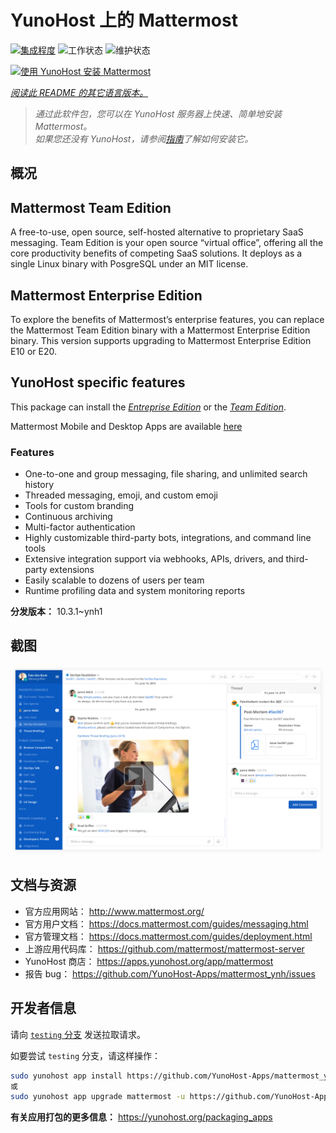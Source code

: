 <!--
注意：此 README 由 <https://github.com/YunoHost/apps/tree/master/tools/readme_generator> 自动生成
请勿手动编辑。
-->

# YunoHost 上的 Mattermost

[![集成程度](https://apps.yunohost.org/badge/integration/mattermost)](https://ci-apps.yunohost.org/ci/apps/mattermost/)
![工作状态](https://apps.yunohost.org/badge/state/mattermost)
![维护状态](https://apps.yunohost.org/badge/maintained/mattermost)

[![使用 YunoHost 安装 Mattermost](https://install-app.yunohost.org/install-with-yunohost.svg)](https://install-app.yunohost.org/?app=mattermost)

*[阅读此 README 的其它语言版本。](./ALL_README.md)*

> *通过此软件包，您可以在 YunoHost 服务器上快速、简单地安装 Mattermost。*  
> *如果您还没有 YunoHost，请参阅[指南](https://yunohost.org/install)了解如何安装它。*

## 概况

## Mattermost Team Edition

A free-to-use, open source, self-hosted alternative to proprietary SaaS messaging. Team Edition is your open source “virtual office”, offering all the core productivity benefits of competing SaaS solutions. It deploys as a single Linux binary with PosgreSQL under an MIT license.

## Mattermost Enterprise Edition

To explore the benefits of Mattermost’s enterprise features, you can replace the Mattermost Team Edition binary with a Mattermost Enterprise Edition binary. This version supports upgrading to Mattermost Enterprise Edition E10 or E20.

## YunoHost specific features

This package can install the [*Entreprise Edition*](https://docs.mattermost.com/overview/product.html#mattermost-enterprise-edition) or the [*Team Edition*](https://docs.mattermost.com/overview/product.html#mattermost-team-edition).

Mattermost Mobile and Desktop Apps are available [here](https://mattermost.com/download/)

### Features

- One-to-one and group messaging, file sharing, and unlimited search history
- Threaded messaging, emoji, and custom emoji
- Tools for custom branding
- Continuous archiving
- Multi-factor authentication
- Highly customizable third-party bots, integrations, and command line tools
- Extensive integration support via webhooks, APIs, drivers, and third-party extensions
- Easily scalable to dozens of users per team
- Runtime profiling data and system monitoring reports


**分发版本：** 10.3.1~ynh1

## 截图

![Mattermost 的截图](./doc/screenshots/screenshot.png)

## 文档与资源

- 官方应用网站： <http://www.mattermost.org/>
- 官方用户文档： <https://docs.mattermost.com/guides/messaging.html>
- 官方管理文档： <https://docs.mattermost.com/guides/deployment.html>
- 上游应用代码库： <https://github.com/mattermost/mattermost-server>
- YunoHost 商店： <https://apps.yunohost.org/app/mattermost>
- 报告 bug： <https://github.com/YunoHost-Apps/mattermost_ynh/issues>

## 开发者信息

请向 [`testing` 分支](https://github.com/YunoHost-Apps/mattermost_ynh/tree/testing) 发送拉取请求。

如要尝试 `testing` 分支，请这样操作：

```bash
sudo yunohost app install https://github.com/YunoHost-Apps/mattermost_ynh/tree/testing --debug
或
sudo yunohost app upgrade mattermost -u https://github.com/YunoHost-Apps/mattermost_ynh/tree/testing --debug
```

**有关应用打包的更多信息：** <https://yunohost.org/packaging_apps>
